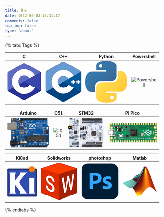 ```yaml
---
title: 关于
date: 2022-06-03 13:31:17
comments: false
top_img: false
type: "about"
---
```


{% tabs Tags %}

<!-- tab 我主要使用的语言@fab fa-python -->

|               C                |             C++             |              Python              |                 Powershell                  |
| :----------------------------: | :-------------------------: | :------------------------------: | :-----------------------------------------: |
| ![Python](/images/about/c.png) | ![C](/images/about/cpp.png) | ![C++](/images/about/python.png) | ![Powershell](/images/about/powershell.png) |

<!-- endtab -->
<!-- tab 我主要使用的单片机@fas fa-microchip -->

|                Arduino                |              C51              |               STM32               |                Pi Pico                |
| :-----------------------------------: | :---------------------------: | :-------------------------------: | :-----------------------------------: |
| ![Arduino](/images/about/arduino.png) | ![C51](/images/about/c51.png) | ![STM32](/images/about/stm32.png) | ![Pi-Pico](/images/about/pi-pico.png) |

<!-- endtab -->
<!-- tab 我主要使用的软件@fas fa-computer -->

|               KiCad               |                 Solidworks                  |                 photoshop                 |               Matlab                |
| :-------------------------------: | :-----------------------------------------: | :---------------------------------------: | :---------------------------------: |
| ![KiCad](/images/about/kicad.png) | ![Solidworks](/images/about/solidworks.png) | ![PhotoShop](/images/about/PhotoShop.png) | ![Matlab](/images/about/matlab.png) |

<!-- endtab -->

{% endtabs %}
